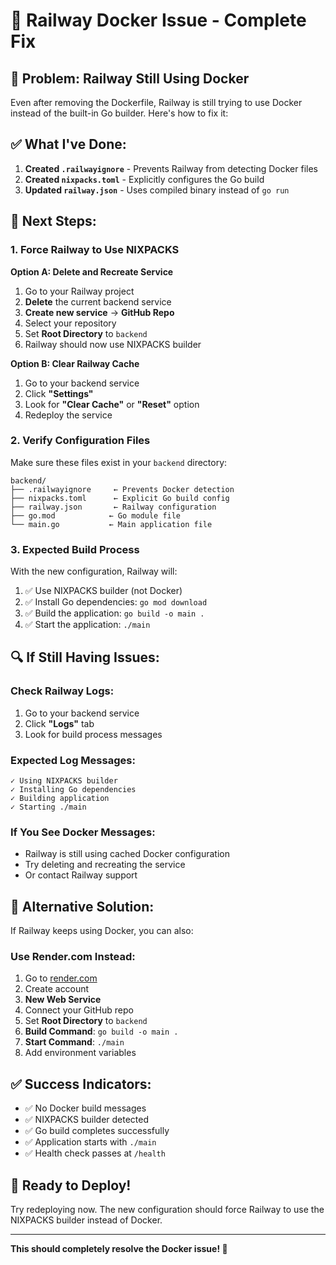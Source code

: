# 🔧 Railway Docker Issue - Complete Fix

## 🚨 **Problem: Railway Still Using Docker**

Even after removing the Dockerfile, Railway is still trying to use Docker instead of the built-in Go builder. Here's how to fix it:

## ✅ **What I've Done:**

1. **Created `.railwayignore`** - Prevents Railway from detecting Docker files
2. **Created `nixpacks.toml`** - Explicitly configures the Go build
3. **Updated `railway.json`** - Uses compiled binary instead of `go run`

## 🚀 **Next Steps:**

### **1. Force Railway to Use NIXPACKS**

**Option A: Delete and Recreate Service**
1. Go to your Railway project
2. **Delete** the current backend service
3. **Create new service** → **GitHub Repo**
4. Select your repository
5. Set **Root Directory** to `backend`
6. Railway should now use NIXPACKS builder

**Option B: Clear Railway Cache**
1. Go to your backend service
2. Click **"Settings"**
3. Look for **"Clear Cache"** or **"Reset"** option
4. Redeploy the service

### **2. Verify Configuration Files**

Make sure these files exist in your `backend` directory:

```
backend/
├── .railwayignore     ← Prevents Docker detection
├── nixpacks.toml      ← Explicit Go build config
├── railway.json       ← Railway configuration
├── go.mod            ← Go module file
└── main.go           ← Main application file
```

### **3. Expected Build Process**

With the new configuration, Railway will:
1. ✅ Use NIXPACKS builder (not Docker)
2. ✅ Install Go dependencies: `go mod download`
3. ✅ Build the application: `go build -o main .`
4. ✅ Start the application: `./main`

## 🔍 **If Still Having Issues:**

### **Check Railway Logs:**
1. Go to your backend service
2. Click **"Logs"** tab
3. Look for build process messages

### **Expected Log Messages:**
```
✓ Using NIXPACKS builder
✓ Installing Go dependencies
✓ Building application
✓ Starting ./main
```

### **If You See Docker Messages:**
- Railway is still using cached Docker configuration
- Try deleting and recreating the service
- Or contact Railway support

## 🎯 **Alternative Solution:**

If Railway keeps using Docker, you can also:

### **Use Render.com Instead:**
1. Go to [render.com](https://render.com)
2. Create account
3. **New Web Service**
4. Connect your GitHub repo
5. Set **Root Directory** to `backend`
6. **Build Command**: `go build -o main .`
7. **Start Command**: `./main`
8. Add environment variables

## ✅ **Success Indicators:**

- ✅ No Docker build messages
- ✅ NIXPACKS builder detected
- ✅ Go build completes successfully
- ✅ Application starts with `./main`
- ✅ Health check passes at `/health`

## 🚀 **Ready to Deploy!**

Try redeploying now. The new configuration should force Railway to use the NIXPACKS builder instead of Docker.

---

**This should completely resolve the Docker issue! 🎉**
